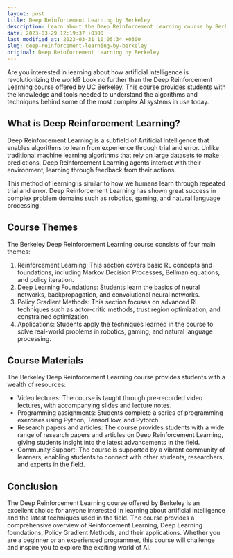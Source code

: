 ```yaml
---
layout: post
title: Deep Reinforcement Learning by Berkeley
description: Learn about the Deep Reinforcement Learning course by Berkeley and dive deep into the world of artificial intelligence.
date: 2023-03-29 12:19:37 +0300
last_modified_at: 2023-03-31 10:05:34 +0300
slug: deep-reinforcement-learning-by-berkeley
original: Deep Reinforcement Learning by Berkeley
---
```

Are you interested in learning about how artificial intelligence is revolutionizing the world? Look no further than the Deep Reinforcement Learning course offered by UC Berkeley. This course provides students with the knowledge and tools needed to understand the algorithms and techniques behind some of the most complex AI systems in use today.

## What is Deep Reinforcement Learning?

Deep Reinforcement Learning is a subfield of Artificial Intelligence that enables algorithms to learn from experience through trial and error. Unlike traditional machine learning algorithms that rely on large datasets to make predictions, Deep Reinforcement Learning agents interact with their environment, learning through feedback from their actions.

This method of learning is similar to how we humans learn through repeated trial and error. Deep Reinforcement Learning has shown great success in complex problem domains such as robotics, gaming, and natural language processing.

## Course Themes

The Berkeley Deep Reinforcement Learning course consists of four main themes:

1. Reinforcement Learning: This section covers basic RL concepts and foundations, including Markov Decision Processes, Bellman equations, and policy iteration.
2. Deep Learning Foundations: Students learn the basics of neural networks, backpropagation, and convolutional neural networks.
3. Policy Gradient Methods: This section focuses on advanced RL techniques such as actor-critic methods, trust region optimization, and constrained optimization.
4. Applications: Students apply the techniques learned in the course to solve real-world problems in robotics, gaming, and natural language processing.

## Course Materials

The Berkeley Deep Reinforcement Learning course provides students with a wealth of resources:

* Video lectures: The course is taught through pre-recorded video lectures, with accompanying slides and lecture notes.
* Programming assignments: Students complete a series of programming exercises using Python, TensorFlow, and Pytorch.
* Research papers and articles: The course provides students with a wide range of research papers and articles on Deep Reinforcement Learning, giving students insight into the latest advancements in the field.
* Community Support: The course is supported by a vibrant community of learners, enabling students to connect with other students, researchers, and experts in the field.

## Conclusion

The Deep Reinforcement Learning course offered by Berkeley is an excellent choice for anyone interested in learning about artificial intelligence and the latest techniques used in the field. The course provides a comprehensive overview of Reinforcement Learning, Deep Learning foundations, Policy Gradient Methods, and their applications. Whether you are a beginner or an experienced programmer, this course will challenge and inspire you to explore the exciting world of AI.